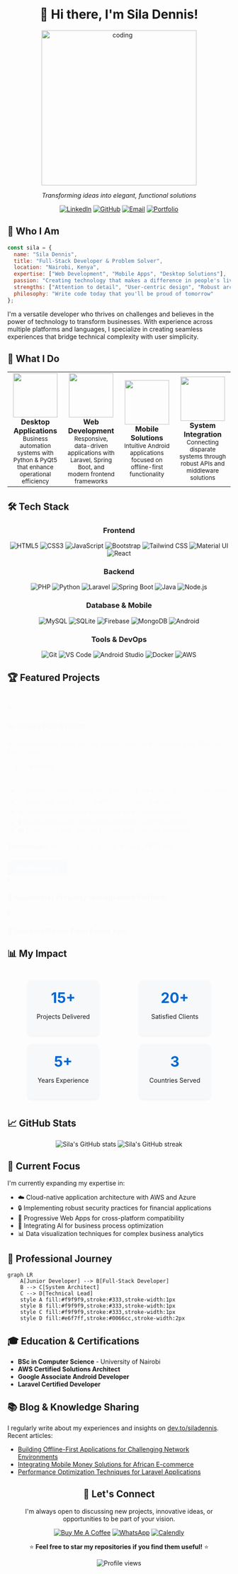 # <div align="center">👋 Hi there, I'm Sila Dennis!</div>

<div align="center">
  <img src="https://raw.githubusercontent.com/SilaDennisN/SilaDennisN/main/coding.gif" alt="coding" width="350" />
  <p><em>Transforming ideas into elegant, functional solutions</em></p>
</div>

<div align="center">
  
  [![LinkedIn](https://img.shields.io/badge/LinkedIn-0077B5?style=for-the-badge&logo=linkedin&logoColor=white)](https://linkedin.com/in/siladennis77aa51264)
  [![GitHub](https://img.shields.io/badge/GitHub-100000?style=for-the-badge&logo=github&logoColor=white)](https://github.com/SilaDennisN)
  [![Email](https://img.shields.io/badge/Email-D14836?style=for-the-badge&logo=gmail&logoColor=white)](mailto:dennissila1256@gmail.com)
  [![Portfolio](https://img.shields.io/badge/Portfolio-000000?style=for-the-badge&logo=About.me&logoColor=white)](https://siladennis.dev)
  
</div>

## 💫 Who I Am

```javascript
const sila = {
  name: "Sila Dennis",
  title: "Full-Stack Developer & Problem Solver",
  location: "Nairobi, Kenya",
  expertise: ["Web Development", "Mobile Apps", "Desktop Solutions"],
  passion: "Creating technology that makes a difference in people's lives",
  strengths: ["Attention to detail", "User-centric design", "Robust architecture"],
  philosophy: "Write code today that you'll be proud of tomorrow"
};
```

I'm a versatile developer who thrives on challenges and believes in the power of technology to transform businesses. With experience across multiple platforms and languages, I specialize in creating seamless experiences that bridge technical complexity with user simplicity.

## 🚀 What I Do

<table>
  <tr>
    <td width="25%" align="center">
      <img src="https://media.giphy.com/media/lP8xu5t2DLGG045H8F/giphy.gif" width="100" height="100"/>
      <br/>
      <strong>Desktop Applications</strong>
      <br/>
      <small>Business automation systems with Python & PyQt5 that enhance operational efficiency</small>
    </td>
    <td width="25%" align="center">
      <img src="https://media.giphy.com/media/JqDcpPX8vWahUny0pE/giphy.gif" width="100" height="100"/>
      <br/>
      <strong>Web Development</strong>
      <br/>
      <small>Responsive, data-driven applications with Laravel, Spring Boot, and modern frontend frameworks</small>
    </td>
    <td width="25%" align="center">
      <img src="https://media.giphy.com/media/HVofJOWFXGpDX4xeg1/giphy.gif" width="100" height="100"/>
      <br/>
      <strong>Mobile Solutions</strong>
      <br/>
      <small>Intuitive Android applications focused on offline-first functionality</small>
    </td>
    <td width="25%" align="center">
      <img src="https://media.giphy.com/media/4KzpjLvJjJknJ5Xuak/giphy.gif" width="100" height="100"/>
      <br/>
      <strong>System Integration</strong>
      <br/>
      <small>Connecting disparate systems through robust APIs and middleware solutions</small>
    </td>
  </tr>
</table>

## 🛠️ Tech Stack

<div align="center">

### Frontend
![HTML5](https://img.shields.io/badge/HTML5-E34F26?style=for-the-badge&logo=html5&logoColor=white)
![CSS3](https://img.shields.io/badge/CSS3-1572B6?style=for-the-badge&logo=css3&logoColor=white)
![JavaScript](https://img.shields.io/badge/JavaScript-F7DF1E?style=for-the-badge&logo=javascript&logoColor=black)
![Bootstrap](https://img.shields.io/badge/Bootstrap-563D7C?style=for-the-badge&logo=bootstrap&logoColor=white)
![Tailwind CSS](https://img.shields.io/badge/Tailwind_CSS-38B2AC?style=for-the-badge&logo=tailwind-css&logoColor=white)
![Material UI](https://img.shields.io/badge/Material--UI-0081CB?style=for-the-badge&logo=material-ui&logoColor=white)
![React](https://img.shields.io/badge/React-20232A?style=for-the-badge&logo=react&logoColor=61DAFB)

### Backend
![PHP](https://img.shields.io/badge/PHP-777BB4?style=for-the-badge&logo=php&logoColor=white)
![Python](https://img.shields.io/badge/Python-3776AB?style=for-the-badge&logo=python&logoColor=white)
![Laravel](https://img.shields.io/badge/Laravel-FF2D20?style=for-the-badge&logo=laravel&logoColor=white)
![Spring Boot](https://img.shields.io/badge/Spring_Boot-6DB33F?style=for-the-badge&logo=spring-boot&logoColor=white)
![Java](https://img.shields.io/badge/Java-ED8B00?style=for-the-badge&logo=openjdk&logoColor=white)
![Node.js](https://img.shields.io/badge/Node.js-339933?style=for-the-badge&logo=nodedotjs&logoColor=white)

### Database & Mobile
![MySQL](https://img.shields.io/badge/MySQL-00000F?style=for-the-badge&logo=mysql&logoColor=white)
![SQLite](https://img.shields.io/badge/SQLite-07405E?style=for-the-badge&logo=sqlite&logoColor=white)
![Firebase](https://img.shields.io/badge/Firebase-FFCA28?style=for-the-badge&logo=firebase&logoColor=black)
![MongoDB](https://img.shields.io/badge/MongoDB-4EA94B?style=for-the-badge&logo=mongodb&logoColor=white)
![Android](https://img.shields.io/badge/Android-3DDC84?style=for-the-badge&logo=android&logoColor=white)

### Tools & DevOps
![Git](https://img.shields.io/badge/Git-F05032?style=for-the-badge&logo=git&logoColor=white)
![VS Code](https://img.shields.io/badge/VS_Code-0078D4?style=for-the-badge&logo=visual-studio-code&logoColor=white)
![Android Studio](https://img.shields.io/badge/Android_Studio-3DDC84?style=for-the-badge&logo=android-studio&logoColor=white)
![Docker](https://img.shields.io/badge/Docker-2CA5E0?style=for-the-badge&logo=docker&logoColor=white)
![AWS](https://img.shields.io/badge/AWS-232F3E?style=for-the-badge&logo=amazon-aws&logoColor=white)

</div>

## 🏆 Featured Projects

<div class="projects">
  <details open>
    <summary><h3>📊 Kinaya POS System</h3></summary>
    <p>A comprehensive point-of-sale solution designed specifically for SMEs in East Africa.</p>
    <div class="project-details">
      <div class="project-image">
        <img src="https://raw.githubusercontent.com/SilaDennisN/SilaDennisN/main/pos-preview.png" alt="POS Preview" width="100%"/>
      </div>
      <div class="project-info">
        <ul>
          <li>📦 Inventory management with low-stock alerts and supplier integration</li>
          <li>💹 Real-time sales tracking with multicurrency support</li>
          <li>📊 Business intelligence dashboard with custom reporting</li>
          <li>🔄 Works online and offline with automatic synchronization</li>
          <li>🖨️ Compatible with thermal printers and barcode scanners</li>
        </ul>
        <p><strong>Technologies:</strong> Python, PyQt5, SQLite, MySQL, REST API</p>
        <a href="https://github.com/SilaDennisN/kinaya-pos" class="project-link">View Project →</a>
      </div>
    </div>
  </details>

  <details>
    <summary><h3>🏢 KejaMaster Property Management Platform</h3></summary>
    <p>A full-stack solution built to address the unique challenges of property management in urban Kenya.</p>
    <div class="project-details">
      <div class="project-image">
        <img src="https://raw.githubusercontent.com/SilaDennisN/SilaDennisN/main/rent-preview.png" alt="Rent Management Preview" width="100%"/>
      </div>
      <div class="project-info">
        <ul>
          <li>💰 M-Pesa integration for automated rent collection and receipting</li>
          <li>📱 Tenant mobile app for service requests and communication</li>
          <li>📊 Landlord dashboard with occupancy analytics and financial reports</li>
          <li>🔧 Maintenance tracking with vendor management system</li>
          <li>📝 Digital lease agreements with e-signature support</li>
        </ul>
        <p><strong>Technologies:</strong> Laravel, Vue.js, MySQL, Firebase, REST API</p>
        <a href="https://github.com/SilaDennisN/kejamaster" class="project-link">View Project →</a>
      </div>
    </div>
  </details>

  <details>
    <summary><h3>📱 BiasharaMobile Field Agent App</h3></summary>
    <p>An Android application that empowers field sales representatives with offline-first capabilities.</p>
    <div class="project-details">
      <div class="project-image">
        <img src="https://raw.githubusercontent.com/SilaDennisN/SilaDennisN/main/android-preview.png" alt="Android App Preview" width="100%"/>
      </div>
      <div class="project-info">
        <ul>
          <li>🗺️ Geolocation tracking with optimized route planning</li>
          <li>📸 Product catalog with offline image caching</li>
          <li>📊 Real-time sales performance analytics</li>
          <li>🔄 Efficient data synchronization in low-bandwidth environments</li>
          <li>🧾 Digital order processing with signature capture</li>
        </ul>
        <p><strong>Technologies:</strong> Java, Android SDK, SQLite, Retrofit, Google Maps API</p>
        <a href="https://github.com/SilaDennisN/biashara-mobile" class="project-link">View Project →</a>
      </div>
    </div>
  </details>
</div>

## 📊 My Impact

<div class="impact-metrics">
  <div class="metric">
    <h3>15+</h3>
    <p>Projects Delivered</p>
  </div>
  <div class="metric">
    <h3>20+</h3>
    <p>Satisfied Clients</p>
  </div>
  <div class="metric">
    <h3>5+</h3>
    <p>Years Experience</p>
  </div>
  <div class="metric">
    <h3>3</h3>
    <p>Countries Served</p>
  </div>
</div>

## 📈 GitHub Stats

<div align="center">
  <img src="https://github-readme-stats.vercel.app/api?username=SilaDennisN&show_icons=true&theme=radical" alt="Sila's GitHub stats" />
  <img src="https://github-readme-streak-stats.herokuapp.com/?user=SilaDennisN&theme=radical" alt="Sila's GitHub streak" />
</div>

## 🌱 Current Focus

I'm currently expanding my expertise in:

- ☁️ Cloud-native application architecture with AWS and Azure
- 🔒 Implementing robust security practices for financial applications
- 📱 Progressive Web Apps for cross-platform compatibility
- 🤖 Integrating AI for business process optimization
- 📊 Data visualization techniques for complex business analytics

## 💼 Professional Journey

```mermaid
graph LR
    A[Junior Developer] --> B[Full-Stack Developer]
    B --> C[System Architect]
    C --> D[Technical Lead]
    style A fill:#f9f9f9,stroke:#333,stroke-width:1px
    style B fill:#f9f9f9,stroke:#333,stroke-width:1px
    style C fill:#f9f9f9,stroke:#333,stroke-width:1px
    style D fill:#e6f7ff,stroke:#0066cc,stroke-width:2px
```

## 🎓 Education & Certifications

- **BSc in Computer Science** - University of Nairobi
- **AWS Certified Solutions Architect**
- **Google Associate Android Developer**
- **Laravel Certified Developer**

## 📚 Blog & Knowledge Sharing

I regularly write about my experiences and insights on [dev.to/siladennis](https://dev.to/siladennis). Recent articles:

- [Building Offline-First Applications for Challenging Network Environments](https://dev.to/siladennis)
- [Integrating Mobile Money Solutions for African E-commerce](https://dev.to/siladennis)
- [Performance Optimization Techniques for Laravel Applications](https://dev.to/siladennis)

<div align="center">
  
  ## 💬 Let's Connect
  
  <p>I'm always open to discussing new projects, innovative ideas, or opportunities to be part of your vision.</p>
  
  [![Buy Me A Coffee](https://img.shields.io/badge/Buy_Me_A_Coffee-FFDD00?style=for-the-badge&logo=buy-me-a-coffee&logoColor=black)](https://www.buymeacoffee.com/siladennis)
  [![WhatsApp](https://img.shields.io/badge/WhatsApp-25D366?style=for-the-badge&logo=whatsapp&logoColor=white)](https://wa.me/254712345678)
  [![Calendly](https://img.shields.io/badge/Calendly-0069FF?style=for-the-badge&logo=Calendly&logoColor=white)](https://calendly.com/siladennis)
  
  ⭐ **Feel free to star my repositories if you find them useful!** ⭐
  
</div>

<div align="center">
  <img src="https://komarev.com/ghpvc/?username=SilaDennisN&style=flat-square&color=blue" alt="Profile views"/>
</div>

<!-- Custom CSS -->
<style>
.projects {
  animation: fadeIn 1s ease-in-out;
}

.project-details {
  display: flex;
  flex-wrap: wrap;
  gap: 20px;
  margin-top: 15px;
}

.project-image {
  flex: 1;
  min-width: 300px;
  border-radius: 8px;
  overflow: hidden;
  box-shadow: 0 4px 8px rgba(0,0,0,0.1);
  transition: transform 0.3s ease;
}

.project-image:hover {
  transform: scale(1.02);
}

.project-info {
  flex: 2;
  min-width: 300px;
}

.project-link {
  display: inline-block;
  margin-top: 10px;
  padding: 8px 16px;
  background-color: #0366d6;
  color: white;
  text-decoration: none;
  border-radius: 4px;
  font-weight: bold;
  transition: background-color 0.3s ease;
}

.project-link:hover {
  background-color: #0056b3;
}

.impact-metrics {
  display: flex;
  justify-content: space-around;
  flex-wrap: wrap;
  margin: 30px 0;
  text-align: center;
}

.metric {
  padding: 20px;
  margin: 10px;
  background-color: #f6f8fa;
  border-radius: 8px;
  min-width: 120px;
  box-shadow: 0 2px 5px rgba(0,0,0,0.05);
  transition: transform 0.3s ease, box-shadow 0.3s ease;
}

.metric:hover {
  transform: translateY(-5px);
  box-shadow: 0 5px 15px rgba(0,0,0,0.1);
}

.metric h3 {
  font-size: 2rem;
  margin: 0;
  color: #0366d6;
}

@keyframes fadeIn {
  from { opacity: 0; transform: translateY(20px); }
  to { opacity: 1; transform: translateY(0); }
}
</style>
